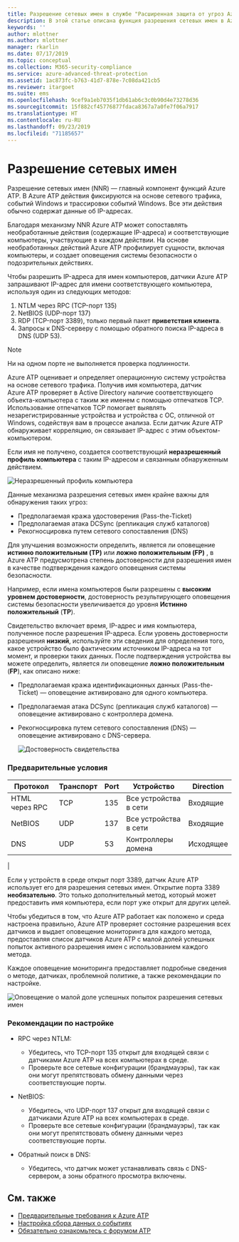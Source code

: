 ```yaml
---
title: Разрешение сетевых имен в службе "Расширенная защита от угроз Azure" | Документация Майкрософт
description: В этой статье описана функция разрешения сетевых имен в Azure ATP и способы ее использования.
keywords: ''
author: mlottner
ms.author: mlottner
manager: rkarlin
ms.date: 07/17/2019
ms.topic: conceptual
ms.collection: M365-security-compliance
ms.service: azure-advanced-threat-protection
ms.assetid: 1ac873fc-b763-41d7-878e-7c08da421cb5
ms.reviewer: itargoet
ms.suite: ems
ms.openlocfilehash: 9cef9a1eb7035f1db61ab6c3c0b90d4e73278d36
ms.sourcegitcommit: 15f882cf45776877fdaca8367a7a0fe7f06a7917
ms.translationtype: HT
ms.contentlocale: ru-RU
ms.lasthandoff: 09/23/2019
ms.locfileid: "71185657"
---
```

# <a name="what-is-network-name-resolution"></a>Разрешение сетевых имен

Разрешение сетевых имен (NNR) — главный компонент функций Azure ATP. В Azure ATP действия фиксируются на основе сетевого трафика, событий Windows и трассировки событий Windows. Все эти действия обычно содержат данные об IP-адресах. 

Благодаря механизму NNR Azure ATP может сопоставлять необработанные действия (содержащие IP-адреса) и соответствующие компьютеры, участвующие в каждом действии. На основе необработанных действий Azure ATP профилирует сущности, включая компьютеры, и создает оповещения системы безопасности о подозрительных действиях.

Чтобы разрешить IP-адреса для имен компьютеров, датчики Azure ATP запрашивают IP-адрес для имени соответствующего компьютера, используя один из следующих методов:

1. NTLM через RPC (TCP-порт 135)
2. NetBIOS (UDP-порт 137)
3. RDP (TCP-порт 3389), только первый пакет **приветствия клиента**.
4. Запросы к DNS-серверу с помощью обратного поиска IP-адреса в DNS (UDP 53).

> [!NOTE]
>Ни на одном порте не выполняется проверка подлинности.

Azure ATP оценивает и определяет операционную систему устройства на основе сетевого трафика. Получив имя компьютера, датчик Azure ATP проверяет в Active Directory наличие соответствующего объекта-компьютера с таким же именем с помощью отпечатков TCP. Использование отпечатков TCP помогает выявлять незарегистрированные устройства и устройства с ОС, отличной от Windows, содействуя вам в процессе анализа. Если датчик Azure ATP обнаруживает корреляцию, он связывает IP-адрес с этим объектом-компьютером. 

Если имя не получено, создается соответствующий **неразрешенный профиль компьютера** с таким IP-адресом и связанным обнаруженным действием.

![Неразрешенный профиль компьютера](media/unresolved-computer-profile.png)


Данные механизма разрешения сетевых имен крайне важны для обнаружения таких угроз:

- Предполагаемая кража удостоверения (Pass-the-Ticket)
- Предполагаемая атака DCSync (репликация служб каталогов)
- Рекогносцировка путем сетевого сопоставления (DNS)

Для улучшения возможности определить, является ли оповещение **истинно положительным (TP)** или **ложно положительным (FP)** , в Azure ATP предусмотрена степень достоверности для разрешения имен в качестве подтверждения каждого оповещения системы безопасности. 
 
Например, если имена компьютеров были разрешены с **высоким уровнем достоверности**, достоверность результирующего оповещения системы безопасности увеличивается до уровня **Истинно положительный** (**TP**). 

Свидетельство включает время, IP-адрес и имя компьютера, полученное после разрешения IP-адреса. Если уровень достоверности разрешения **низкий**, используйте эти сведения для определения того, какое устройство было фактическим источником IP-адреса на тот момент, и проверки таких данных. После подтверждения устройства вы можете определить, является ли оповещение **ложно положительным** (**FP**), как описано ниже:

- Предполагаемая кража идентификационных данных (Pass-the-Ticket) — оповещение активировано для одного компьютера.
- Предполагаемая атака DCSync (репликация служб каталогов) — оповещение активировано с контроллера домена.
- Рекогносцировка путем сетевого сопоставления (DNS) — оповещение активировано с DNS-сервера.

    ![Достоверность свидетельства](media/nnr-high-certainty.png)


### <a name="prerequisites"></a>Предварительные условия
|Протокол|  Транспорт|  Port|   Устройство| Direction|
|--------|--------|------|-------|------|
|HTML через RPC| TCP |135|   Все устройства в сети| Входящие|
|NetBIOS|   UDP|    137|    Все устройства в сети| Входящие|
|DNS|   UDP|    53| Контроллеры домена| Исходящее|
|

Если у устройств в среде открыт порт 3389, датчик Azure ATP использует его для разрешения сетевых имен.
Открытие порта 3389 **необязательно**. Это только дополнительный метод, который может предоставить имя компьютера, если порт уже открыт для других целей.

Чтобы убедиться в том, что Azure ATP работает как положено и среда настроена правильно, Azure ATP проверяет состояние разрешения всех датчиков и выдает оповещение мониторинга для каждого метода, предоставляя список датчиков Azure ATP с малой долей успешных попыток активного разрешения имен с использованием каждого метода.

Каждое оповещение мониторинга предоставляет подробные сведения о методе, датчиках, проблемной политике, а также рекомендации по настройке.

![Оповещение о малой доле успешных попыток разрешения сетевых имен](media/atp-nnr-success-rate.png)


### <a name="configuration-recommendations"></a>Рекомендации по настройке

- RPC через NTLM:
    - Убедитесь, что TCP-порт 135 открыт для входящей связи с датчиками Azure ATP на всех компьютерах в среде.
    - Проверьте все сетевые конфигурации (брандмауэры), так как они могут препятствовать обмену данными через соответствующие порты.

- NetBIOS:
    - Убедитесь, что UDP-порт 137 открыт для входящей связи с датчиками Azure ATP на всех компьютерах в среде.
    - Проверьте все сетевые конфигурации (брандмауэры), так как они могут препятствовать обмену данными через соответствующие порты.
- Обратный поиск в DNS:
    - Убедитесь, что датчик может устанавливать связь с DNS-сервером, а зоны обратного просмотра включены.


## <a name="see-also"></a>См. также
- [Предварительные требования к Azure ATP](atp-prerequisites.md)
- [Настройка сбора данных о событиях](configure-event-collection.md)
- [Обязательно ознакомьтесь с форумом ATP](https://aka.ms/azureatpcommunity)
